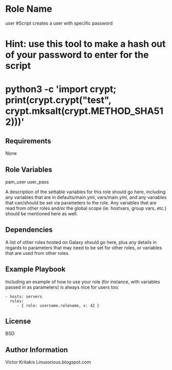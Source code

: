 Role Name
=========
user
#Script creates a user with specific password 
# Hint: use this tool to make a hash out of your password to enter for the script 
# python3 -c 'import crypt; print(crypt.crypt("test", crypt.mksalt(crypt.METHOD_SHA512)))'
Requirements
------------

None

Role Variables
--------------
pam_user
user_pass


A description of the settable variables for this role should go here, including any variables that are in defaults/main.yml, vars/main.yml, and any variables that can/should be set via parameters to the role. Any variables that are read from other roles and/or the global scope (ie. hostvars, group vars, etc.) should be mentioned here as well.

Dependencies
------------

A list of other roles hosted on Galaxy should go here, plus any details in regards to parameters that may need to be set for other roles, or variables that are used from other roles.

Example Playbook
----------------

Including an example of how to use your role (for instance, with variables passed in as parameters) is always nice for users too:

    - hosts: servers
      roles:
         - { role: username.rolename, x: 42 }

License
-------

BSD

Author Information
------------------

Victor Kritakis
Linuxorious.blogspot.com
